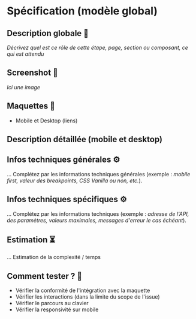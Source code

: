 # Spécification (modèle global)

## Description globale 📝

_Décrivez quel est ce rôle de cette étape, page, section ou composant, ce qui est attendu_

## Screenshot 📸

_Ici une image_

## Maquettes 🎨

- Mobile et Desktop (liens)

## Description détaillée (mobile et desktop)

## Infos techniques générales ⚙️

… Complétez par les informations techniques générales (exemple : _mobile first, valeur des breakpoints, CSS Vanilla ou non, etc._).

## Infos techniques spécifiques ⚙️

… Complétez par les informations techniques (exemple : _adresse de l'API, des paramètres, valeurs maximales, messages d'erreur le cas échéant_).

## Estimation ⏳

… Estimation de la complexité / temps

## Comment tester ? 🧪

- Vérifier la conformité de l'intégration avec la maquette
- Vérifier les interactions (dans la limite du scope de l'issue)
- Vérifier le parcours au clavier
- Vérifier la responsivité sur mobile
